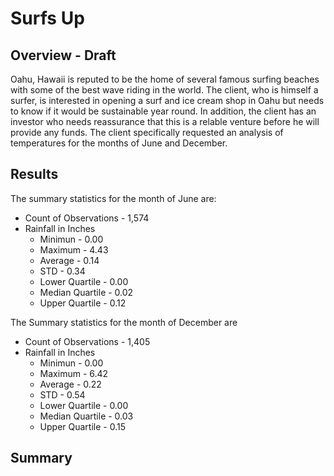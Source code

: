 # Surfs Up 

## Overview - Draft
Oahu, Hawaii is reputed to be the home of several famous surfing beaches with some of the best wave riding in the world. The client, who is himself a surfer, is interested in opening a surf and ice cream shop in Oahu but needs to know if it would be sustainable year round. In addition, the client has an investor who needs reassurance that this is a relable venture before he will provide any funds. The client specifically requested an analysis of temperatures for the months of June and December.
## Results
The summary statistics for the month of June are:
- Count of Observations - 1,574
- Rainfall in Inches
  - Minimun - 0.00
  - Maximum - 4.43
  - Average - 0.14
  - STD - 0.34
  - Lower Quartile - 0.00
  - Median Quartile - 0.02
  - Upper Quartile - 0.12

The Summary statistics for the month of December are
- Count of Observations - 1,405
- Rainfall in Inches
  - Minimun - 0.00
  - Maximum - 6.42
  - Average - 0.22
  - STD - 0.54
  - Lower Quartile - 0.00
  - Median Quartile - 0.03
  - Upper Quartile - 0.15
  
## Summary


